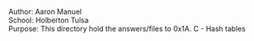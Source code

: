 Author: Aaron Manuel<br/>
School: Holberton Tulsa<br/>
Purpose: This directory hold the answers/files to 0x1A. C - Hash tables<br/>
